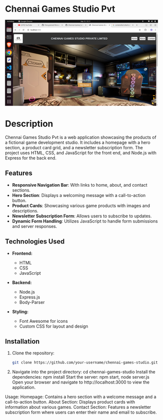 # Chennai Games Studio Pvt
![Alt text](public/images/readme.png)
# Description

Chennai Games Studio Pvt is a web application showcasing the products of a fictional game development studio. It includes a homepage with a hero section, a product card grid, and a newsletter subscription form. The project uses HTML, CSS, and JavaScript for the front end, and Node.js with Express for the back end.

## Features

- **Responsive Navigation Bar**: With links to home, about, and contact sections.
- **Hero Section**: Displays a welcoming message with a call-to-action button.
- **Product Cards**: Showcasing various game products with images and descriptions.
- **Newsletter Subscription Form**: Allows users to subscribe to updates.
- **Dynamic Form Handling**: Utilizes JavaScript to handle form submissions and server responses.

## Technologies Used

- **Frontend:**
  - HTML
  - CSS
  - JavaScript

- **Backend:**
  - Node.js
  - Express.js
  - Body-Parser

- **Styling:**
  - Font Awesome for icons
  - Custom CSS for layout and design

## Installation

1. Clone the repository:

   ```bash
   git clone https://github.com/your-username/chennai-games-studio.git
2. Navigate into the project directory:
   cd chennai-games-studio
   Install the dependencies:
   npm install
  Start the server:
  npm start, node server.js
  Open your browser and navigate to http://localhost:3000 to view the application.

Usage:
     Homepage: Contains a hero section with a welcome message and a call-to-action button.
     About Section: Displays product cards with information about various games.
     Contact Section: Features a newsletter subscription form where users can enter their name and email to subscribe.
